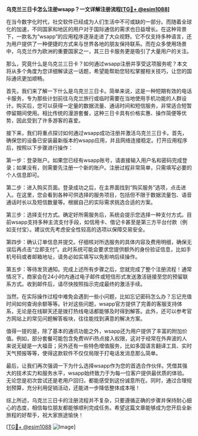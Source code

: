 **乌克兰三日卡怎么注册wsapp？一文详解注册流程[[TG💪+ @esim1088](https://t.me/s/esim1088)]**

在当今数字化时代，社交软件已经成为人们生活中不可或缺的一部分。而随着全球化的加速，不同国家和地区的用户对于国际通信的需求也日益增长。在这种背景下，一款名为“wsapp”的应用程序逐渐走进了大众视野。它不仅支持多种语言，还为用户提供了一种便捷的方式来与世界各地的朋友保持联系。而在众多使用场景中，乌克兰作为欧洲的重要国家之一，其三日卡服务更是吸引了大量用户的关注。

那么，究竟什么是乌克兰三日卡？如何通过wsapp注册并享受这项服务呢？本文将从多个角度为您详细解读这一话题，希望能帮助您轻松掌握相关技巧，让您的国际通讯更加顺畅。

首先，我们来了解一下什么是乌克兰三日卡。简单来说，这是一种短期有效的电话卡服务，专为那些计划前往乌克兰旅行或临时需要在当地使用手机功能的人群设计。购买后，您可以获得一定量的数据流量、通话时间和短信服务，非常适合短暂停留期间使用。相比传统的漫游套餐，这种三日卡具有价格实惠、操作简便等优势，因此受到了许多游客的喜爱。

接下来，我们将重点探讨如何通过wsapp成功注册并激活乌克兰三日卡。首先，确保您的设备已安装最新版本的wsapp应用，并且网络连接稳定。打开应用程序后，按照以下步骤进行操作：

第一步：登录账户。如果您已经有wsapp账号，请直接输入用户名和密码完成登录；如果没有，则需要先注册一个新的账户。注册过程非常简单，只需填写必要的个人信息即可。

第二步：进入购买页面。登录成功之后，在主界面找到“购买服务”选项，点击进入。在这里，您会看到各种可供选择的服务项目，包括但不限于数据流量包、语音通话时长以及短信数量等。根据自己的实际需求挑选合适的方案。

第三步：选择支付方式。确定好所需服务后，系统会提示您选择一种支付方式。目前wsapp支持多种主流支付手段，如信用卡、借记卡甚至是第三方平台付款（例如支付宝）。建议优先考虑安全性较高的选项以保障交易安全。

第四步：确认订单信息并提交。仔细核对所选服务的具体内容及费用明细，确保无误后再点击“立即支付”。此时系统可能会要求您提供额外的身份验证信息，比如手机号码或者邮箱地址，请务必如实填写以免影响后续操作。

第五步：等待发货通知。完成上述所有步骤之后，您就完成了整个注册流程！通常情况下，商家会在24小时内通过电子邮件或短信形式发送激活链接至您的预留联系方式。收到邮件后，请尽快按照指示完成最终的激活手续。

当然，在实际操作过程中难免会遇到一些小问题，比如忘记密码怎么办？忘记充值时间如何查询余额等等。针对这些问题，wsapp官方提供了完善的客服支持体系，无论是在线聊天还是拨打热线电话都能够及时得到解答。此外，还可以参考官方网站上的常见问题解答板块，往往能找到满意的解决方案。

值得一提的是，除了基本的通讯功能之外，wsapp还为用户提供了丰富的附加价值。例如，部分套餐可能包含免费WiFi热点接入权限，这对于经常在外奔波的人来说无疑是一大福音；另外还有一些特色增值服务，比如多国语言翻译工具、实时天气预报等等，使得这款软件不仅仅局限于打电话发消息那么简单。

最后，让我们再次强调一下为什么选择wsapp作为您的首选合作伙伴。凭借其强大的技术实力和服务水平，wsapp始终致力于为每一位客户提供最优质的体验。无论您是初次尝试还是老用户回归，都能感受到这份诚意所在。同时，通过合理规划预算，充分利用促销活动，还能进一步降低整体成本哦！

综上所述，乌克兰三日卡的注册流程并不复杂，只要遵循正确的步骤并保持耐心细心的态度，相信每位朋友都能够顺利完成任务。希望这篇文章能够成为您开启全新旅程的好帮手，祝大家旅途愉快！

[[TG💪+ @esim1088](https://t.me/s/esim1088) ![Image](https://i.postimg.cc/4NQfJmqS/Snipaste-2025-05-13-00-14-12.png)]